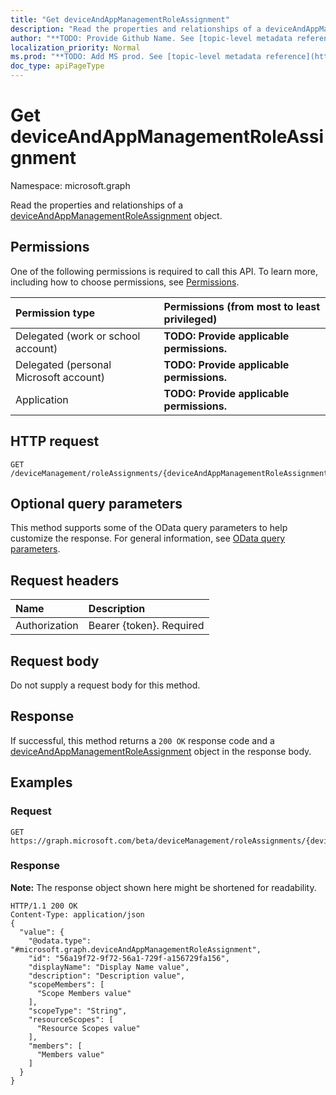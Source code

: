 ```yaml
---
title: "Get deviceAndAppManagementRoleAssignment"
description: "Read the properties and relationships of a deviceAndAppManagementRoleAssignment object."
author: "**TODO: Provide Github Name. See [topic-level metadata reference](https://msgo.azurewebsites.net/add/document/guidelines/metadata.html#topic-level-metadata)**"
localization_priority: Normal
ms.prod: "**TODO: Add MS prod. See [topic-level metadata reference](https://msgo.azurewebsites.net/add/document/guidelines/metadata.html#topic-level-metadata)**"
doc_type: apiPageType
---
```


# Get deviceAndAppManagementRoleAssignment

Namespace: microsoft.graph

Read the properties and relationships of a [deviceAndAppManagementRoleAssignment](../resources/deviceandappmanagementroleassignment.md) object.

## Permissions
One of the following permissions is required to call this API. To learn more, including how to choose permissions, see [Permissions](/concepts/permissions-reference.md).

|Permission type|Permissions (from most to least privileged)|
|:---|:---|
|Delegated (work or school account)|**TODO: Provide applicable permissions.**|
|Delegated (personal Microsoft account)|**TODO: Provide applicable permissions.**|
|Application|**TODO: Provide applicable permissions.**|

## HTTP request
<!-- {
  "blockType": "ignored"
}
-->
``` http
GET /deviceManagement/roleAssignments/{deviceAndAppManagementRoleAssignmentId}
```

## Optional query parameters
This method supports some of the OData query parameters to help customize the response. For general information, see [OData query parameters](/graph/query-parameters).

## Request headers
|Name|Description|
|:---|:---|
|Authorization|Bearer {token}. Required|

## Request body
Do not supply a request body for this method.

## Response
If successful, this method returns a `200 OK` response code and a [deviceAndAppManagementRoleAssignment](../resources/deviceandappmanagementroleassignment.md) object in the response body.

## Examples

### Request
<!-- {
  "blockType": "request",
  "name": "get_deviceandappmanagementroleassignment"
}
-->
``` http
GET https://graph.microsoft.com/beta/deviceManagement/roleAssignments/{deviceAndAppManagementRoleAssignmentId}
```

### Response
**Note:** The response object shown here might be shortened for readability.
<!-- {
  "blockType": "response",
  "truncated": true,
  "@odata.type": "microsoft.graph.deviceAndAppManagementRoleAssignment"
}
-->
``` http
HTTP/1.1 200 OK
Content-Type: application/json
{
  "value": {
    "@odata.type": "#microsoft.graph.deviceAndAppManagementRoleAssignment",
    "id": "56a19f72-9f72-56a1-729f-a156729fa156",
    "displayName": "Display Name value",
    "description": "Description value",
    "scopeMembers": [
      "Scope Members value"
    ],
    "scopeType": "String",
    "resourceScopes": [
      "Resource Scopes value"
    ],
    "members": [
      "Members value"
    ]
  }
}
```

